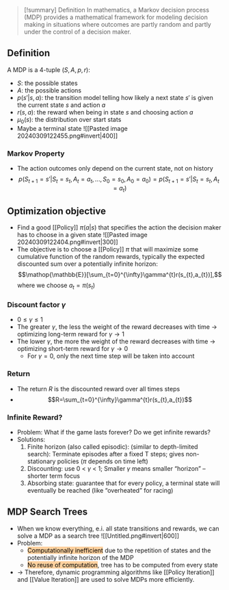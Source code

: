 > [!summary] Definition
> In mathematics, a Markov decision process (MDP) provides a mathematical framework for modeling decision making in situations where outcomes are partly random and partly under the control of a decision maker.

## Definition
A MDP is a 4-tuple $(S,A,p,r)$:
- $S$: the possible states
- $A$: the possible actions
- $p(s'|s,a)$: the transition model telling how likely a next state $s'$ is given the current state $s$ and action $a$
- $r(s,a)$: the reward when being in state $s$ and choosing action $a$
- $\mu_{0}(s)$: the distribution over start stats
- Maybe a terminal state
![[Pasted image 20240309122455.png#invert|400]]
### Markov Property
- The action outcomes only depend on the current state, not on history
- $$p(S_{t+1}=s'|S_{t}=s_{t},A_{t}=a_{t},...,S_{0}=s_{0},A_{0}=a_{0})=p(S_{t+1}=s'|S_{t}=s_{t},A_{t}=a_{t})$$

## Optimization objective
- Find a good [[Policy]] $\pi(a|s)$ that specifies the action the decision maker has to choose in a given state
![[Pasted image 20240309122404.png#invert|300]]
- The objective is to choose a [[Policy]] $\pi$ that will maximize some cumulative function of the random rewards, typically the expected discounted sum over a potentially infinite horizon:$$\mathop{\mathbb{E}}[\sum_{t=0}^{\infty}\gamma^{t}r(s_{t},a_{t})],$$ where we choose $a_{t}=\pi(s_{t})$
### Discount factor $\gamma$
- $0 \le \gamma \le 1$
- The greater $\gamma$, the less the weight of the reward decreases with time -> optimizing long-term reward for $\gamma \to 1$
- The lower $\gamma$, the more the weight of the reward decreases with time -> optimizing short-term reward for $\gamma \to 0$
	- For $\gamma=0$, only the next time step will be taken into account
### Return
- The return $R$ is the discounted reward over all times steps
- $$R=\sum_{t=0}^{\infty}\gamma^{t}r(s_{t},a_{t})$$ 
### Infinite Reward?
- Problem: What if the game lasts forever? Do we get infinite rewards? 
- Solutions:
	 1. Finite horizon (also called episodic): (similar to depth-limited search): Terminate episodes after a fixed T steps; gives non-stationary policies ($\pi$ depends on time left)
	 2.  Discounting: use 0 < $\gamma$ < 1; Smaller $\gamma$ means smaller “horizon” – shorter term focus
	 3. Absorbing state: guarantee that for every policy, a terminal state will eventually be reached (like “overheated” for racing)

## MDP Search Trees
- When we know everything, e.i. all state transitions and rewards, we can solve a MDP as a search tree
![[Untitled.png#invert|600]]
- Problem:
	- <mark style="background: #FFB86CA6;">Computationally inefficient</mark> due to the repetition of states and the potentially infinite horizon of the MDP
	- <mark style="background: #FFB86CA6;">No reuse of computation</mark>, tree has to be computed from every state
- -> Therefore, dynamic programming algorithms like [[Policy Iteration]] and [[Value Iteration]] are used to solve MDPs more efficiently.
